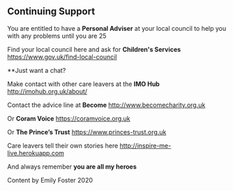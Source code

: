 ## Continuing Support

You are entitled to have a **Personal Adviser** at your local council to help you with any problems until you are 25

Find your local council here and ask for **Children's Services**
https://www.gov.uk/find-local-council


**Just want a chat?

Make contact with other care leavers at the **IMO Hub**
http://imohub.org.uk/about/


Contact the advice line at **Become**
http://www.becomecharity.org.uk


Or **Coram Voice**
https://coramvoice.org.uk


Or **The Prince’s Trust**
https://www.princes-trust.org.uk



Care leavers tell their own stories here
http://inspire-me-live.herokuapp.com


And always remember **you are all my heroes**


Content by Emily Foster 2020
